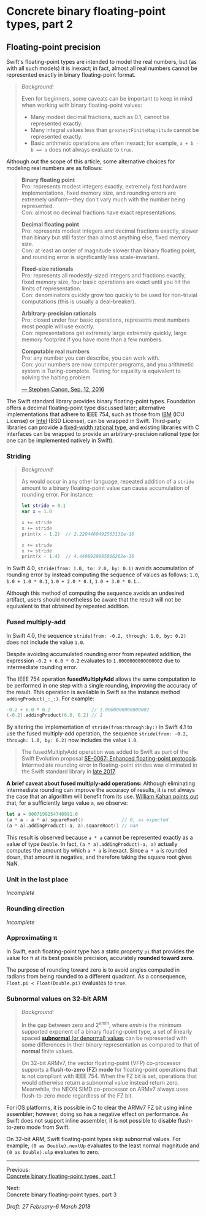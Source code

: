 Concrete binary floating-point types, part 2
============================================

## Floating-point precision

Swift's floating-point types are intended to model the real numbers, but (as
with all such models) it is inexact; in fact, almost all real numbers cannot be
represented exactly in binary floating-point format.

> _Background:_
>
> Even for beginners, some caveats can be important to keep in mind when working
> with binary floating-point values:
>
> * Many modest decimal fractions, such as 0.1, cannot be represented exactly.
> * Many integral values less than `greatestFiniteMagnitude` cannot be
>   represented exactly.
> * Basic arithmetic operations are often inexact; for example, `a + b - b == a`
>   does not always evaluate to `true`.

Although out the scope of this article, some alternative choices for modeling
real numbers are as follows:

> __Binary floating point__  
> Pro: represents modest integers exactly, extremely fast hardware
> implementations, fixed memory size, and rounding errors are extremely
> uniform—they don't vary much with the number being represented.  
> Con: almost no decimal fractions have exact representations.
>
> __Decimal floating point__  
> Pro: represents modest integers and decimal fractions exactly, slower than
> binary but still faster than almost anything else, fixed memory size.  
> Con: at least an order of magnitude slower than binary floating point, and
> rounding error is significantly less scale-invariant.
>
> __Fixed-size rationals__  
> Pro: represents all modestly-sized integers and fractions exactly, fixed
> memory size, four basic operations are exact until you hit the limits of
> representation.  
> Con: denominators quickly grow too quickly to be used for non-trivial
> computations (this is usually a deal-breaker).
>
> __Arbitrary-precision rationals__  
> Pro: closed under four basic operations, represents most numbers most people
> will use exactly.  
> Con: representations get extremely large extremely quickly, large memory
> footprint if you have more than a few numbers.
>
> __Computable real numbers__  
> Pro: any number you can describe, you can work with.  
> Con: your numbers are now computer programs, and you arithmetic system is
> Turing-complete. Testing for equality is equivalent to solving the halting
> problem.
>
> [— Stephen Canon, Sep. 12, 2016][ref 12-2]

The Swift standard library provides binary floating-point types. Foundation
offers a decimal floating-point type discussed later; alternative
implementations that adhere to IEEE 754, such as those from [IBM][ref 12-3] (ICU
License) or [Intel][ref 12-4] (BSD License), can be wrapped in Swift.
Third-party libraries can provide a [fixed-width rational type][ref 12-5], and
existing libraries with C interfaces can be wrapped to provide an
arbitrary-precision rational type (or one can be implemented natively in Swift).

[ref 12-2]: https://forums.swift.org/t/provide-native-decimal-data-type/4003/4
[ref 12-3]: http://speleotrove.com/decimal/decnumber.html
[ref 12-4]: http://www.netlib.org/misc/intel/
[ref 12-5]: https://github.com/xwu/NumericAnnex/blob/master/Sources/Rational.swift

### Striding

> _Background:_
>
> As would occur in any other language, repeated addition of a `stride` amount
> to a binary floating-point value can cause accumulation of rounding error. For
> instance:
> 
> ``` swift
> let stride = 0.1
> var x = 1.0
> 
> x += stride
> x += stride
> print(x - 1.2)  // 2.2204460492503131e-16
> 
> x += stride
> x += stride
> print(x - 1.4)  // 4.4408920985006262e-16
> ```

In Swift 4.0, `stride(from: 1.0, to: 2.0, by: 0.1)` avoids accumulation of
rounding error by instead computing the sequence of values as follows: `1.0`,
`1.0 + 1.0 * 0.1`, `1.0 + 2.0 * 0.1`, `1.0 + 3.0 * 0.1`...

Although this method of computing the sequence avoids an undesired artifact,
users should nonetheless be aware that the result will not be equivalent to that
obtained by repeated addition.

### Fused multiply-add

In Swift 4.0, the sequence `stride(from: -0.2, through: 1.0, by: 0.2)` does not
include the value `1.0`.

Despite avoiding accumulated rounding error from repeated addition, the
expression `-0.2 + 6.0 * 0.2` evaluates to `1.0000000000000002` due to
intermediate rounding error.

The IEEE 754 operation __fusedMultiplyAdd__ allows the same computation to be
performed in one step with a single rounding, improving the accuracy of the
result. This operation is available in Swift as the instance method
`addingProduct(_:_:)`. For example:

```swift
-0.2 + 6.0 * 0.2               // 1.0000000000000002
(-0.2).addingProduct(6.0, 0.2) // 1
```

By altering the implementation of `stride(from:through:by:)` in Swift 4.1 to
use the fused multiply-add operation, the sequence
`stride(from: -0.2, through: 1.0, by: 0.2)` now includes the value `1.0`.

> The fusedMultiplyAdd operation was added to Swift as part of the Swift
> Evolution proposal [SE-0067: Enhanced floating-point protocols][ref 11-9].
> Intermediate rounding error in floating-point strides was eliminated in the
> Swift standard library in [late 2017][ref 12-6].

__A brief caveat about fused multiply-add operations:__ Although eliminating
intermediate rounding can improve the accuracy of results, it is not always the
case that an algorithm will benefit from its use. [William Kahan points
out][ref 12-7] that, for a sufficiently large value `a`, we observe:

```swift
let a = 9007199254740991.0
(a * a - a * a).squareRoot()              // 0, as expected
(a * a).addingProduct(-a, a).squareRoot() // nan
```

This result is observed because `a * a` cannot be represented exactly as a value
of type `Double`. In fact, `(a * a).addingProduct(-a, a)` actually computes the
amount by which `a * a` is inexact. Since `a * a` is rounded down, that amount
is negative, and therefore taking the square root gives NaN.

[ref 11-9]: https://github.com/apple/swift-evolution/blob/master/proposals/0067-floating-point-protocols.md
[ref 12-6]: https://github.com/apple/swift/pull/13007
[ref 12-7]: https://people.eecs.berkeley.edu/~wkahan/ieee754status/ieee754.ps

### Unit in the last place

_Incomplete_

### Rounding direction

_Incomplete_

### Approximating π

In Swift, each floating-point type has a static property `pi` that provides the
value for π at its best possible precision, accurately __rounded toward zero__.

The purpose of rounding toward zero is to avoid angles computed in radians
from being rounded to a different quadrant. As a consequence,
`Float.pi < Float(Double.pi)` evaluates to `true`.

### Subnormal values on 32-bit ARM

> _Background:_
>
> In the gap between zero and 2<sup><em>emin</em></sup>, where _emin_ is the
> minimum supported exponent of a binary floating-point type, a set of linearly
> spaced [__subnormal__ (or denormal) values][ref 12-8] can be represented with
> some differences in their binary representation as compared to that of
> __normal__ finite values.
>
> On 32-bit ARMv7, the vector floating-point (VFP) co-processor supports a
> __flush-to-zero (FZ) mode__ for floating-point operations that is not
> compliant with IEEE 754. When the FZ bit is set, operations that would
> otherwise return a subnormal value instead return zero. Meanwhile, the NEON
> SIMD co-processor on ARMv7 always uses flush-to-zero mode regardless of the FZ
> bit.

For iOS platforms, it is possible in C to clear the ARMv7 FZ bit using inline
assembler; however, doing so has a negative effect on performance. As Swift does
not support inline assembler, it is not possible to disable flush-to-zero mode
from Swift.

On 32-bit ARM, Swift floating-point types skip subnormal values. For example,
`(0 as Double).nextUp` evaluates to the least normal magnitude and
`(0 as Double).ulp` evaluates to zero.

[ref 12-8]: https://en.wikipedia.org/wiki/Denormal_number

---

Previous:  
[Concrete binary floating-point types, part 1](fp-part-1.md)

Next:  
Concrete binary floating-point types, part 3

_Draft: 27 February–6 March 2018_
